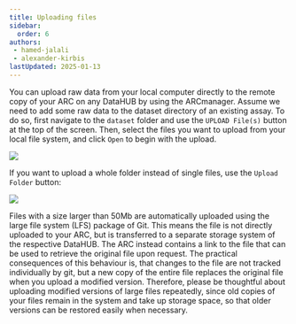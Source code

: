 ```yaml
---
title: Uploading files
sidebar:
  order: 6
authors:
 - hamed-jalali
 - alexander-kirbis
lastUpdated: 2025-01-13
---
```


You can upload raw data from your local computer directly to the remote copy of your ARC on any DataHUB by using the ARCmanager. Assume we need to add some raw data to the dataset directory of an existing assay. To do so, first navigate to the `dataset` folder and use the `UPLOAD File(s)` button at the top of the screen. Then, select the files you want to upload from your local file system, and click `Open` to begin with the upload.


![](@images/arc-manager/upload-files/01-upload-file.png)

If you want to upload a whole folder instead of single files, use the `Upload Folder` button:


![](@images/arc-manager/upload-files/02-upload-folder.png)


Files with a size larger than 50Mb are automatically uploaded using the large file system (LFS) package of Git. This means the file is not directly uploaded to your ARC, but is transferred to a separate storage system of the respective DataHUB. The ARC instead contains a link to the file that can be used to retrieve the original file upon request. The practical consequences of this behaviour is, that changes to the file are not tracked individually by git, but a new copy of the entire file replaces the original file when you upload a modified version. Therefore, please be thoughtful about uploading modified versions of large files repeatedly, since old copies of your files remain in the system and take up storage space, so that older versions can be restored easily when necessary.
